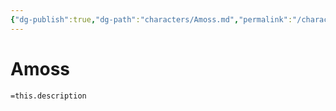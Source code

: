 ```yaml
---
{"dg-publish":true,"dg-path":"characters/Amoss.md","permalink":"/characters/amoss/","tags":["person","pc"],"noteIcon":"character"}
---
```


# Amoss
`=this.description`